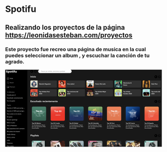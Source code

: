 # Spotifu 

## Realizando los proyectos de la página https://leonidasesteban.com/proyectos

### Este proyecto fue recreo una página de musica en la cual puedes seleccionar un album , y escuchar la canción de tu agrado.

<img src="public/images/image-readme.png" alt="imagen para el readme">
